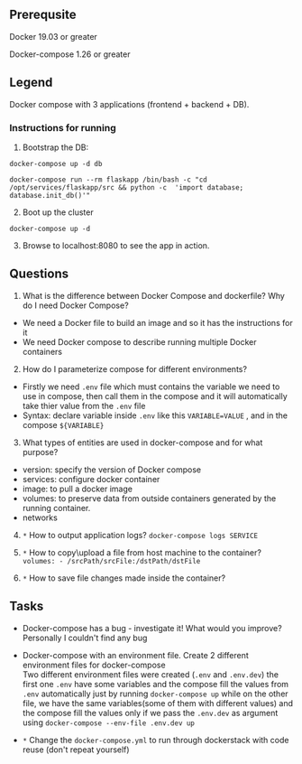 ## Prerequsite

Docker 19.03 or greater

Docker-compose 1.26 or greater

## Legend

Docker compose with 3 applications (frontend + backend + DB).

### Instructions for running

1. Bootstrap the DB:

`docker-compose up -d db`

`docker-compose run --rm flaskapp /bin/bash -c "cd /opt/services/flaskapp/src && python -c  'import database; database.init_db()'"`

2. Boot up the cluster

`docker-compose up -d`

3. Browse to localhost:8080 to see the app in action.

## Questions

1. What is the difference between Docker Compose and dockerfile? Why do I need Docker Compose?
- We need a Docker file to build an image and so it has the instructions for it
- We need Docker compose to describe running multiple Docker containers

2. How do I parameterize compose for different environments?
- Firstly we need `.env` file which must contains the variable we need to use in compose, then call them in the compose and it will automatically take thier value from the `.env` file
- Syntax: declare variable inside `.env` like this `VARIABLE=VALUE` , and in the compose `${VARIABLE}` 

3. What types of entities are used in docker-compose and for what purpose?

- version: specify the version of Docker compose
- services: configure docker container
- image: to pull a docker image
- volumes: to preserve data from outside containers generated by the running container.
- networks

4. `*` How to output application logs? `docker-compose logs SERVICE`

4. `*` How to copy\upload a file from host machine to the container? `volumes: - /srcPath/srcFile:/dstPath/dstFile`

5. `*` How to save file changes made inside the container? 


## Tasks

* Docker-compose has a bug - investigate it! What would you improve?  Personally I couldn't find any bug

* Docker-compose with an environment file. Create 2 different environment files for docker-compose <br />
 Two different environment files were created (`.env` and `.env.dev`) the first one `.env` have some variables and the compose fill the values from `.env` automatically just by running `docker-compose up` while on the other file, we have the same variables(some of them with different values) and the compose fill the values only if we pass the `.env.dev` as argument using `docker-compose --env-file .env.dev up`

* `*` Change the `docker-compose.yml` to run through dockerstack with code reuse (don't repeat yourself)

